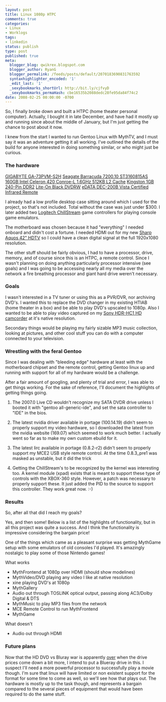 ```yaml
---
layout: post
title: Linux 1080p HTPC
comments: true
categories:
- Linux
- Worklogs
tags:
- linkedin
status: publish
type: post
published: true
meta:
  blogger_blog: qwikrex.blogspot.com
  blogger_author: RyanG
  blogger_permalink: /feeds/posts/default/2070183690831763592
  syntaxhighlighter_encoded: '1'
  _edit_last: '1'
  _sexybookmarks_shortUrl: http://bit.ly/cjfvyD
  _sexybookmarks_permaHash: cbe16535b2088dedc28fe95da84f74c2
date: 2008-02-25 00:00:00 -0700
---
```

So, I finally broke down and built a HTPC (home theater personal computer).  Actually, I bought it in late December, and have had it mostly up and running since about the middle of January, but I'm just getting the chance to post about it now.

I knew from the start I wanted to run Gentoo Linux with MythTV, and I must say it was an adventure getting it all working.  I've outlined the details of the build for anyone interested in doing something similar, or who might just be curious.
<h3>The hardware</h3>
<a href="http://www.newegg.com/product/product.aspx?Item=N82E16813128072"> GIGABYTE GA-73PVM-S2H</a>
<a href="http://www.newegg.com/product/product.aspx?Item=N82E16822148230"> Seagate Barracuda 7200.10 ST3160815AS 160GB
</a><a href="http://www.newegg.com/product/product.aspx?Item=N82E16819116040"> Intel Celeron 420 Conroe-L 1.6GHz 512KB L2 Cache</a>
<a href="http://www.newegg.com/product/product.aspx?Item=N82E16820134114"> Kingston 1GB 240-Pin DDR2</a>
<a href="http://www.newegg.com/product/product.aspx?Item=N82E16827106070"> Lite-On Black DVDRW</a>
<a href="http://www.newegg.com/product/product.aspx?Item=N82E16880125001"> eDATA DEC-200B Vista Certified Infrared Remote</a>

I already had a low profile desktop case sitting around which I used for the project, so that's not included.  Total without the case was just under $300.  I later added two <a href="http://www.newegg.com/Product/Product.aspx?Item=N82E16826104027">Logitech ChillStream</a> game controllers for playing console game emulators.

The motherboard was chosen because it had "everything" I needed onboard and didn't cost a fortune.  I needed HDMI out for my new <a href="http://www.sharpusa.com/products/ModelLanding/0,1058,1922,00.html">Sharp Aquos 42" HDTV</a> so I could have a clean digital signal at the full 1920x1080 resolution.

The other stuff should be fairly obvious, I had to have a processor, drive, memory, and of course since this is an HTPC, a remote control.  Since I wasn't planning on doing anything particularly processor intensive (see goals) and I was going to be accessing nearly all my media over the network a fire breathing processor and giant hard drive weren't necessary.
<h3>Goals</h3>
I wasn't interested in a TV tuner or using this as a PVR/DVR, nor archiving DVD's.  I wanted this to replace the DVD changer in my existing HTIAB (home theater in a box) and be able to play DVD's upscaled to 1080p.  Also I wanted to be able to play video captured on my <a href="http://www.camcorderinfo.com/content/Sony-HCR-HC1-Review.htm">Sony HDR-HC1 HD camcorder</a> at it's native resolution.

Secondary things would be playing my fairly sizable MP3 music collection, looking at pictures, and other cool stuff you can do with a computer connected to your television.
<h3>Wrestling with the feral Gentoo</h3>
Since I was dealing with "bleeding edge" hardware at least with the motherboard chipset and the remote control, getting Gentoo linux up and running with support for all of my hardware would be a challenge.

After a fair amount of googling, and plenty of trial and error, I was able to get things working.  For the sake of reference, I'll document the highlights of getting things going.

1) The 2007.0 Live CD wouldn't recognize my SATA DVDR drive unless I booted it with "gentoo all-generic-ide", and set the sata controller to "IDE" in the bios.

2) The latest nvidia driver available in portage (100.14.19) didn't seem to properly support my video hardware, so I downloaded the latest from the nvidia website (169.07) which seemed to work much better.  I actually went so far as to make my own custom ebuild for it.

3) The latest lirc available in portage (0.8.2-r2) didn't seem to properly support my MCE2 USB style remote control.  At the time 0.8.3_pre1 was masked as unstable, but it did the trick

4) Getting the ChillStream's to be recognized by the kernel was interesting too.  A kernel module (xpad) exists that is meant to support these type of controls with the XBOX-360 style.  However, a patch was necessary to properly support these.  It just added the PID to the source to support this controller.  They work great now.  :-)
<h3>Results</h3>
So, after all that did I reach my goals?

Yes, and then some!  Below is a list of the highlights of functionality, but in all this project was quite a success.  And I think the functionality is impressive considering the bargain price!

One of the things which came as a pleasant surprise was getting MythGame setup with some emulators of old consoles I'd played.  It's amazingly nostalgic to play some of those Nintendo games!

What works
* MythFrontend at 1080p over HDMI (should show modelines)
* MythVideo/DVD playing any video I like at native resolution
* xine playing DVD's at 1080p
* MythGallery
* Audio out through TOSLINK optical output, passing along AC3/Dolby Digital &amp; DTS
* MythMusic to play MP3 files from the network
* MCE Remote Control to run MythFrontend
* MythGame

What doesn't
* Audio out through HDMI
<h3>Future plans</h3>
Now that the HD DVD vs Bluray war is apparently <a href="http://www.tacp.toshiba.com/news/newsarticle.asp?newsid=198">over</a> when the drive prices come down a bit more, I intend to put a Blueray drive in this.  I suspect I'll need a more powerful processor to successfully play a movie though.  I'm sure that linux will have limited or non existent support for the format for some time to come as well, so we'll see how that plays out.  The hardware is mostly up to the task though, and represents a bargain compared to the several pieces of equipment that would have been required to do the same stuff.

